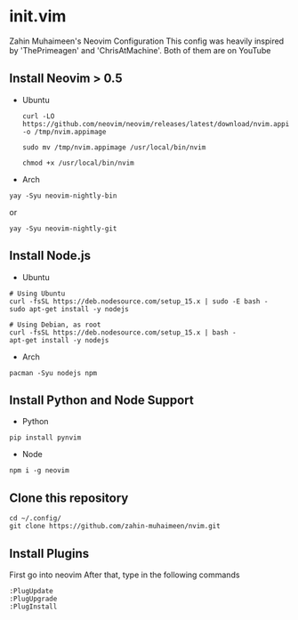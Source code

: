 # init.vim

Zahin Muhaimeen's Neovim Configuration
This config was heavily inspired by 'ThePrimeagen' and 'ChrisAtMachine'.
Both of them are on YouTube

## Install Neovim > 0.5

- Ubuntu

  ```
  curl -LO https://github.com/neovim/neovim/releases/latest/download/nvim.appimage -o /tmp/nvim.appimage

  sudo mv /tmp/nvim.appimage /usr/local/bin/nvim

  chmod +x /usr/local/bin/nvim
  ```

- Arch

```
yay -Syu neovim-nightly-bin
```
or 
```
yay -Syu neovim-nightly-git
```

## Install Node.js

- Ubuntu

```
# Using Ubuntu
curl -fsSL https://deb.nodesource.com/setup_15.x | sudo -E bash -
sudo apt-get install -y nodejs

# Using Debian, as root
curl -fsSL https://deb.nodesource.com/setup_15.x | bash -
apt-get install -y nodejs
```

- Arch

```
pacman -Syu nodejs npm
```


## Install Python and Node Support

- Python
 
```
pip install pynvim
```

- Node

```
npm i -g neovim
```

## Clone this repository

```
cd ~/.config/
git clone https://github.com/zahin-muhaimeen/nvim.git
```

## Install Plugins

First go into neovim
After that, type in the following commands

```
:PlugUpdate
:PlugUpgrade
:PlugInstall
```
